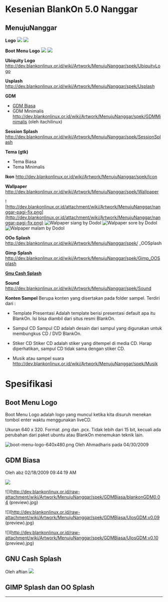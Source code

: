 # Kesenian BlankOn 5.0 Nanggar

## MenujuNanggar

**Logo**
![](http://dev.blankonlinux.or.id/raw-attachment/wiki/Artwork/MenujuNanggar/logo-glassy.png)
![](http://dev.blankonlinux.or.id/raw-attachment/wiki/Artwork/MenujuNanggar/logo-flat.png)

**Boot Menu Logo**
![](http://dev.blankonlinux.or.id/logo-blankon-flat.svg)
![](http://dev.blankonlinux.or.id/logo-blankon-glassy.svg)

**Ubiquity Logo**
http://dev.blankonlinux.or.id/wiki/Artwork/MenujuNanggar/spek/UbiquityLogo

**Usplash**
http://dev.blankonlinux.or.id/wiki/Artwork/MenujuNanggar/spek/Usplash

**GDM**
  * [GDM Biasa ](/#gdm-biasa)
  * GDM Minimalis
    http://dev.blankonlinux.or.id/wiki/Artwork/MenujuNanggar/spek/GDMMinimalis
(oleh itachilinux)

**Session Splash**
http://dev.blankonlinux.or.id/wiki/Artwork/MenujuNanggar/spek/SessionSplash

**Tema (gtk)**
  * Tema Biasa
  * Tema Minimalis

**Ikon**
http://dev.blankonlinux.or.id/wiki/Artwork/MenujuNanggar/spek/Icon

**Wallpaper**
http://dev.blankonlinux.or.id/wiki/Artwork/MenujuNanggar/spek/Wallpaper

![http://dev.blankonlinux.or.id/attachment/wiki/Artwork/MenujuNanggar/nanggar-pagi-fix.png](http://dev.blankonlinux.or.id/attachment/wiki/Artwork/MenujuNanggar/nanggar-pagi-fix.png)
![Walpaper siang by Dodol](http://dev.blankonlinux.or.id/raw-attachment/wiki/Artwork/MenujuNanggar/nanggar-siang-fix.png)
![Walpaper sore by Dodol](http://dev.blankonlinux.or.id/raw-attachment/wiki/Artwork/MenujuNanggar/nanggar-sore-fix.png)
![Walpaper malam by Dodol](http://dev.blankonlinux.or.id/raw-attachment/wiki/Artwork/MenujuNanggar/nanggar-malem-fixx.png)

**OOo Splash**
​http://dev.blankonlinux.or.id/wiki/Artwork/MenujuNanggar/spek/
_OOSplash

**Gimp Splash**
​http://dev.blankonlinux.or.id/wiki/Artwork/MenujuNanggar/spek/Gimp_OOSplash

[**Gnu Cash Splash**](#/gnu-cash-splash)

**Sound**
​http://dev.blankonlinux.or.id/wiki/Artwork/MenujuNanggar/spek/Sound

**Konten Sampel**
Berupa konten yang disertakan pada folder sampel. Terdiri dari :
  * Template Presentasi
    Adalah template berisi presentasi default apa itu BlankOn. Isi bisa diambil dari situs resmi BlankOn.

  * Sampul CD
    Sampul CD adalah desain dari sampul yang digunakan untuk membungkus CD / DVD BlankOn.
  * Stiker CD 
    Stiker CD adalah stiker yang ditempel di media CD. Harap diperhatikan, sampul CD tidak sama dengan stiker CD.
  * Musik atau sampel suara
    http://dev.blankonlinux.or.id/wiki/Artwork/MenujuNanggar/spek/Musik


# Spesifikasi
## Boot Menu Logo
Boot Menu Logo adalah logo yang muncul ketika kita disuruh menekan tombol enter waktu menggunakan liveCD.

Ukuran 640 x 320. Format .png dan .pcx. Tidak lebih dari 15 bit, kecuali ada perubahan dari paket ubuntu atau BlankOn menemukan teknik lain.

![boot-menu-logo-640x480.png](http://dev.blankonlinux.or.id/raw-attachment/wiki/Artwork/MenujuNanggar/spek/BootMenu/boot-menu-logo-640x480.png)
Oleh Ahmadharis pada 04/30/2009


## GDM Biasa
Oleh abz 02/18/2009 09:44:19 AM

![](http://dev.blankonlinux.or.id/raw-attachment/wiki/Artwork/MenujuNanggar/spek/GDMBiasa/blankonGDM0.02(preview).jpg)

![](http://dev.blankonlinux.or.id/raw-attachment/wiki/Artwork/MenujuNanggar/spek/GDMBiasa/blankonGDM0.04
(preview).jpg)

![](http://dev.blankonlinux.or.id/raw-attachment/wiki/Artwork/MenujuNanggar/spek/GDMBiasa/UlosGDM.v0.09
(preview).jpg)

![](http://dev.blankonlinux.or.id/raw-attachment/wiki/Artwork/MenujuNanggar/spek/GDMBiasa/UlosGDM.v0.10
(preview).jpg)


## GNU Cash Splash
Oleh aftian
![](http://dev.blankonlinux.or.id/raw-attachment/wiki/Artwork/MenujuNanggar/spek/GNUCash_Splash/gnucash_splash.png)

##  GIMP Splash dan OO Splash







---
 



